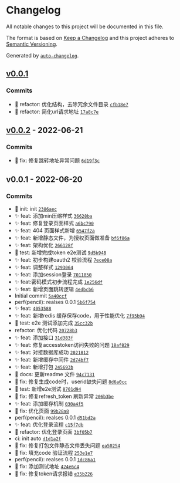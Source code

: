 # Changelog

All notable changes to this project will be documented in this file.

The format is based on [Keep a Changelog](https://keepachangelog.com/en/1.0.0/)
and this project adheres to [Semantic Versioning](https://semver.org/spec/v2.0.0.html).

Generated by [`auto-changelog`](https://github.com/CookPete/auto-changelog).

## [v0.0.1](https://github.com/tansincosy/CertificationCenter/compare/v0.0.2...v0.0.1)

### Commits

- 🦄 refactor: 优化结构，去除冗余文件目录 [`cfb18e7`](https://github.com/tansincosy/CertificationCenter/commit/cfb18e731419a229332fe09af364bf2c5e10187b)
- 🦄 refactor: 简化url请求地址 [`17a8c7e`](https://github.com/tansincosy/CertificationCenter/commit/17a8c7e8f24f034991ad897dc22c6e2c564ceb5b)

## [v0.0.2](https://github.com/tansincosy/CertificationCenter/compare/v0.0.1...v0.0.2) - 2022-06-21

### Commits

- 🐞 fix: 修复跳转地址异常问题 [`6d19f3c`](https://github.com/tansincosy/CertificationCenter/commit/6d19f3c43f92b2435472b7ae13e86497001895f6)

## v0.0.1 - 2022-06-20

### Commits

- 🎉 init: init [`2386aec`](https://github.com/tansincosy/CertificationCenter/commit/2386aec86afbdab25bb653d544f8c832c565b7be)
- ✨ feat: 添加min压缩样式 [`36628ba`](https://github.com/tansincosy/CertificationCenter/commit/36628baa9fbd042984c3f2da954bb2345fade36e)
- ✨ feat: 修复登录页面样式 [`a6bc790`](https://github.com/tansincosy/CertificationCenter/commit/a6bc79019941ad760eee8b4f19a2c9c3a13734ec)
- ✨ feat: 404 页面样式新增 [`6547f2a`](https://github.com/tansincosy/CertificationCenter/commit/6547f2aef19f525572a913fc2b23c5308bfc6e22)
- ✨ feat: 新增静态文件，为授权页面做准备 [`bf6f86a`](https://github.com/tansincosy/CertificationCenter/commit/bf6f86abf66e8ef848847c1b03303cfea51d4fc3)
- ✨ feat: 架构优化 [`266128f`](https://github.com/tansincosy/CertificationCenter/commit/266128fcb583612b5235353ad3be0cff63cd83c5)
- 🧪 test: 新增完成token e2e测试 [`9d5b948`](https://github.com/tansincosy/CertificationCenter/commit/9d5b9480e1858fc1049121e9810094893be2ffd6)
- ✨ feat: 初步构建oauth2 校验流程 [`7ece08a`](https://github.com/tansincosy/CertificationCenter/commit/7ece08a101a3a1bc433e53c9a9ff2645bef371b6)
- ✨ feat: 调整样式 [`1293064`](https://github.com/tansincosy/CertificationCenter/commit/129306466a44861fe4b8f7fb76cbefea5dff21e1)
- ✨ feat: 添加session登录 [`7011850`](https://github.com/tansincosy/CertificationCenter/commit/70118500e90c9331e05abd52070777995b1f6c58)
- ✨ feat:密码模式初步流程完成 [`1e256df`](https://github.com/tansincosy/CertificationCenter/commit/1e256df2b1e94313ca8edbb54ed3202926c7b18c)
- ✨ feat: 新增页面跳转逻辑 [`4edbcb6`](https://github.com/tansincosy/CertificationCenter/commit/4edbcb6498dea1944f489294b5aaf4c95874d25a)
- Initial commit [`5a40ccf`](https://github.com/tansincosy/CertificationCenter/commit/5a40ccf39db1a736d8402fb8792f9cf4aba40b19)
- perf(pencil): realses 0.0.1 [`5b6f754`](https://github.com/tansincosy/CertificationCenter/commit/5b6f754363fe069a2e021d21b2b2e62c3db13d1f)
- ✨ feat: [`4053588`](https://github.com/tansincosy/CertificationCenter/commit/40535886834b9f449e839b10fd61dbdae3493c9e)
- ✨ feat: 新增redis 缓存保存code，用于性能优化 [`7f95b94`](https://github.com/tansincosy/CertificationCenter/commit/7f95b94ea587296125b36b0923c0a0325983558a)
- 🧪 test: e2e 测试添加完成 [`35cc32b`](https://github.com/tansincosy/CertificationCenter/commit/35cc32b8c64aa08341f7f1ced581ca9b2625a6d1)
- refactor: 优化代码 [`20728b3`](https://github.com/tansincosy/CertificationCenter/commit/20728b38b66a6799bf0d86cdd7c25b2da980c388)
- ✨ feat: 添加接口 [`31d383f`](https://github.com/tansincosy/CertificationCenter/commit/31d383f3b0406a03891d03a38d0461c1cf5d339b)
- ✨ feat: 修复accesstoken访问失败的问题 [`18af829`](https://github.com/tansincosy/CertificationCenter/commit/18af829732cd3d833224ca98ef6e0c2cc1891212)
- ✨ feat: 对接数据库成功 [`2021812`](https://github.com/tansincosy/CertificationCenter/commit/202181292dbd69fe3f2793cef6739c8c57044944)
- ✨ feat: 新增缓存中间件 [`2d74bf7`](https://github.com/tansincosy/CertificationCenter/commit/2d74bf72acee00bf7c7a9c5ce17d57a408fafab9)
- ✨ feat: 新增打包 [`245693b`](https://github.com/tansincosy/CertificationCenter/commit/245693b2796308bc24e3058d65b9fdedab45fc32)
- 📃 docs: 更新readme 文件 [`94c7131`](https://github.com/tansincosy/CertificationCenter/commit/94c713199d43d77f3ff2e1a23c23019829227f63)
- 🐞 fix: 修复生成code时，userid缺失问题 [`8d6a0cc`](https://github.com/tansincosy/CertificationCenter/commit/8d6a0ccfd41607cad3fedc1e7a1d3012501404dd)
- 🧪 test: 新增e2e测试 [`8701d94`](https://github.com/tansincosy/CertificationCenter/commit/8701d94ff295b424f95f13800751b0ed851ff79d)
- 🐞 fix: 修复refresh_token 刷新异常 [`206b3be`](https://github.com/tansincosy/CertificationCenter/commit/206b3be52dad1bcf158a386d74306386ab8c7df4)
- ✨ feat: 添加缓存机制 [`030a4f5`](https://github.com/tansincosy/CertificationCenter/commit/030a4f58de2a808527f37dea139b4527855d2a3c)
- 🐞 fix: 优化页面 [`99b28a8`](https://github.com/tansincosy/CertificationCenter/commit/99b28a80c62a37d6c14f8a917f405af6e1582b82)
- perf(pencil): realses 0.0.1 [`d51bd2a`](https://github.com/tansincosy/CertificationCenter/commit/d51bd2a90ede2cd6add9fb6d6f43aaa938c6a5c9)
- ✨ feat: 优化登录流程 [`c15f7db`](https://github.com/tansincosy/CertificationCenter/commit/c15f7dba157c1b1804ed9ec044876a5d854c1e14)
- 🦄 refactor: 优化登录页面 [`3bf05b7`](https://github.com/tansincosy/CertificationCenter/commit/3bf05b7c352b5ac3e58629f1b588b3cbd42f4f28)
- ci: init auto [`d1d1a2f`](https://github.com/tansincosy/CertificationCenter/commit/d1d1a2fd03da53635733ef1e8aa84d0f9409d270)
- 🐞 fix: 修复打包文件静态文件丢失问题 [`ea50254`](https://github.com/tansincosy/CertificationCenter/commit/ea50254b510136695cc3d1e16f1a2fcfa3c5b93c)
- 🐞 fix: 填充code 验证流程 [`253e1e7`](https://github.com/tansincosy/CertificationCenter/commit/253e1e73b8549ff9fa98b23f2eb4fcd144a2034d)
- perf(pencil): realses 0.0.1 [`1dc86a1`](https://github.com/tansincosy/CertificationCenter/commit/1dc86a199b1664c74399c2fd0e18d530ff12c481)
- 🐞 fix: 添加测试地址 [`424e6c4`](https://github.com/tansincosy/CertificationCenter/commit/424e6c453d464866338163a4e3e19f0549eca1e8)
- 🐞 fix: 修复token请求报错 [`e35b226`](https://github.com/tansincosy/CertificationCenter/commit/e35b226fbf1c0d6d7f1b3563ec83c36ccc12f024)
